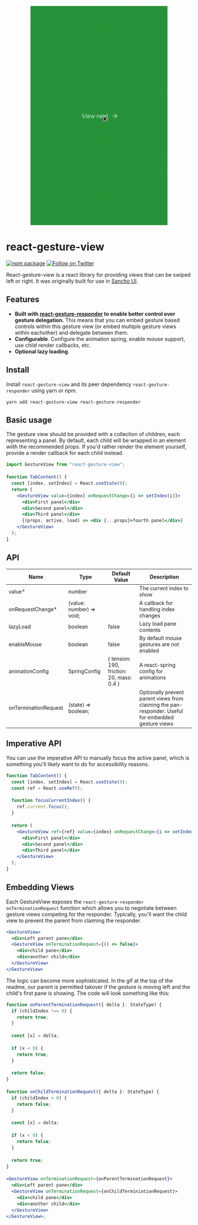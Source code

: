 <div align="center">
 <img 
    max-width="300px"
    alt="A demo showing views being swiped left and right."
     src="https://raw.githubusercontent.com/bmcmahen/react-gesture-view/master/demo.gif">
</div>

# react-gesture-view

[![npm package](https://img.shields.io/npm/v/react-gesture-view/latest.svg)](https://www.npmjs.com/package/react-gesture-view)
[![Follow on Twitter](https://img.shields.io/twitter/follow/benmcmahen.svg?style=social&logo=twitter)](https://twitter.com/intent/follow?screen_name=benmcmahen)

React-gesture-view is a react library for providing views that can be swiped left or right. It was originally built for use in [Sancho UI](https://github.com/bmcmahen/sancho).

## Features

- **Built with [react-gesture-responder](https://github.com/bmcmahen/react-gesture-responder) to enable better control over gesture delegation.** This means that you can embed gesture based controls within this gesture view (or embed multiple gesture views within eachother) and delegate between them.
- **Configurable**. Configure the animation spring, enable mouse support, use child render callbacks, etc.
- **Optional lazy loading**.

## Install

Install `react-gesture-view` and its peer dependency `react-gesture-responder` using yarn or npm.

```
yarn add react-gesture-view react-gesture-responder
```

## Basic usage

The gesture view should be provided with a collection of children, each representing a panel. By default, each child will be wrapped in an element wiith the recommended props. If you'd rather render the element yourself, provide a render callback for each child instead.

```jsx
import GestureView from "react-gesture-view";

function TabContent() {
  const [index, setIndex] = React.useState(0);
  return (
    <GestureView value={index} onRequestChange={i => setIndex(i)}>
      <div>First panel</div>
      <div>Second panel</div>
      <div>Third panel</div>
      {(props, active, load) => <div {...props}>fourth panel</div>}
    </GestureView>
  );
}
```

## API

| Name                 | Type                     | Default Value                             | Description                                                                                        |
| -------------------- | ------------------------ | ----------------------------------------- | -------------------------------------------------------------------------------------------------- |
| value\*              | number                   |                                           | The current index to show                                                                          |
| onRequestChange\*    | (value: number) => void; |                                           | A callback for handling index changes                                                              |
| lazyLoad             | boolean                  | false                                     | Lazy load pane contents                                                                            |
| enableMouse          | boolean                  | false                                     | By default mouse gestures are not enabled                                                          |
| animationConfig      | SpringConfig             | { tension: 190, friction: 20, mass: 0.4 } | A react-spring config for animations                                                               |
| onTerminationRequest | (state) => boolean;      |                                           | Optionally prevent parent views from claiming the pan-responder. Useful for embedded gesture views |

## Imperative API

You can use the imperative API to manually focus the active panel, which is something you'll likely want to do for accessibility reasons.

```jsx
function TabContent() {
  const [index, setIndex] = React.useState(0);
  const ref = React.useRef();

  function focusCurrentIndex() {
    ref.current.focus();
  }

  return (
    <GestureView ref={ref} value={index} onRequestChange={i => setIndex(i)}>
      <div>First panel</div>
      <div>Second panel</div>
      <div>Third panel</div>
    </GestureView>
  );
}
```

## Embedding Views

Each GestureView exposes the `react-gesture-responder` `onTerminationRequest` function which allows you to negotiate between gesture views competing for the responder. Typically, you'll want the child view to prevent the parent from claiming the responder.

```jsx
<GestureView>
  <div>Left parent pane</div>
  <GestureView onTerminationRequest={() => false}>
    <div>child pane</div>
    <div>another child</div>
  </GestureView>
</GestureView>
```

The logic can become more sophisticated. In the gif at the top of the readme, our parent is permitted takover if the gesture is moving left and the child's first pane is showing. The code will look something like this:

```jsx
function onParentTerminationRequest({ delta }: StateType) {
  if (childIndex !== 0) {
    return true;
  }

  const [x] = delta;

  if (x < 0) {
    return true;
  }

  return false;
}

function onChildTerminationRequest({ delta }: StateType) {
  if (childIndex > 0) {
    return false;
  }

  const [x] = delta;

  if (x < 0) {
    return false;
  }

  return true;
}

<GestureView onTerminationRequest={onParentTerminationRequest}>
  <div>Left parent pane</div>
  <GestureView onTerminationRequest={onChildTerminiationRequest}>
    <div>child pane</div>
    <div>another child</div>
  </GestureView>
</GestureView>;
```
